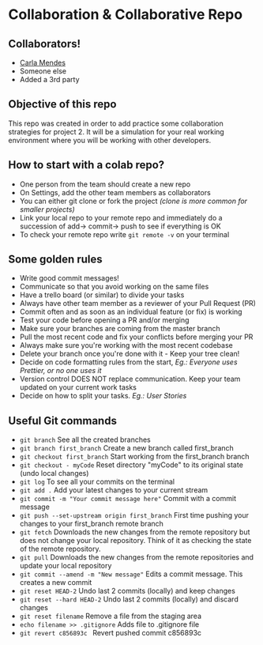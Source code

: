 # Collaboration & Collaborative Repo

## Collaborators!
* [Carla Mendes](https://github.com/carlarsmendes/)
* Someone else
* Added a 3rd party

## Objective of this repo

This repo was created in order to add practice some collaboration strategies for project 2.
It will be a simulation for your real working environment where you will be working with other developers.

## How to start with a colab repo?

* One person from the team should create a new repo
* On Settings, add the other team members as collaborators
* You can either git clone or fork the project *(clone is more common for smaller projects)*
* Link your local repo to your remote repo and immediately do a succession of add-> commit-> push to see if everything is OK
* To check your remote repo write ```git remote -v``` on your terminal

## Some golden rules

* Write good commit messages!
* Communicate so that you avoid working on the same files
* Have a trello board (or similar) to divide your tasks
* Always have other team member as a reviewer of your Pull Request (PR)
* Commit often and as soon as an individual feature (or fix) is working
* Test your code before opening a PR and/or merging
* Make sure your branches are coming from the master branch
* Pull the most recent code and fix your conflicts before merging your PR
* Always make sure you're working with the most recent codebase
* Delete your branch once you're done with it - Keep your tree clean!
* Decide on code formatting rules from the start, *Eg.: Everyone uses Prettier, or no one uses it*
* Version control DOES NOT replace communication. Keep your team updated on your current work tasks
* Decide on how to split your tasks. *Eg.: User Stories*

## Useful Git commands

* ```git branch``` See all the created branches
* ```git branch first_branch``` Create a new branch called first_branch
* ```git checkout first_branch``` Start working from the first_branch branch
* ```git checkout - myCode``` Reset directory "myCode" to its original state (undo local changes)
* ```git log``` To see all your commits on the terminal
* ```git add .``` Add your latest changes to your current stream
* ```git commit -m "Your commit message here"``` Commit with a commit message
* ```git push --set-upstream origin first_branch``` First time pushing your changes to your first_branch remote branch
* ```git fetch``` Downloads the new changes from the remote repository but does not change your local repository. Think of it as checking the state of the remote repository.
* ```git pull``` Downloads the new changes from the remote repositories and update your local repository
* ```git commit --amend -m "New message"```  Edits a commit message. This creates a new commit
* ```git reset HEAD-2``` Undo last 2 commits (locally) and keep changes
* ```git reset --hard HEAD-2``` Undo last 2 commits (locally) and discard changes
* ```git reset filename``` Remove a file from the staging area
* ```echo filename >> .gitignore``` Adds file to .gitignore file
* ```git revert c856893c ``` Revert pushed commit c856893c
